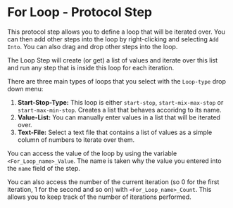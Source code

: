 # For Loop - Protocol Step

This protocol step allows you to define a loop that will be iterated over. You can then add other steps into the loop by right-clicking and selecting `Add Into`. You can also drag and drop other steps into the loop.

The Loop Step will create (or get) a list of values and iterate over this list and run any step that is inside this loop for each iteration.

There are three main types of loops that you select with the `Loop-type` drop down menu:

1. **Start-Stop-Type:** This loop is either `start-stop`, `start-mix-max-stop` or `start-max-min-stop`. Creates a list that behaves accoridng to its name.
2. **Value-List:** You can manually enter values in a list that will be iterated over.
3. **Text-File:** Select a text file that contains a list of values as a simple column of numbers to iterate over them.

You can access the value of the loop by using the variable `<For_Loop_name>_Value`. The name is taken why the value you entered into the `name` field of the step. 

You can also access the number of the current iteration (so 0 for the first iteration, 1 for the second and so on) with `<For_Loop_name>_Count`. This allows you to keep track of the number of iterations performed. 